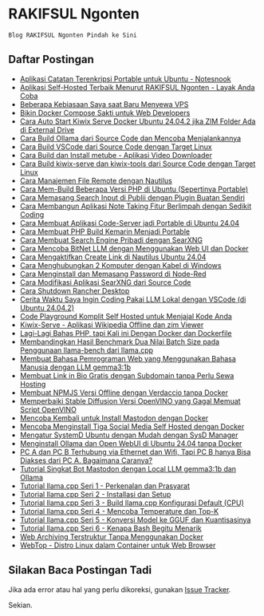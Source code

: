# RAKIFSUL Ngonten

```
Blog RAKIFSUL Ngonten Pindah ke Sini
```

## Daftar Postingan

- [Aplikasi Catatan Terenkripsi Portable untuk Ubuntu - Notesnook](teks/Aplikasi%20Catatan%20Terenkripsi%20Portable%20untuk%20Ubuntu%20-%20Notesnook.md)
- [Aplikasi Self-Hosted Terbaik Menurut RAKIFSUL Ngonten - Layak Anda Coba](teks/Aplikasi%20Self-Hosted%20Terbaik%20Menurut%20RAKIFSUL%20Ngonten%20-%20Layak%20Anda%20Coba.md)
- [Beberapa Kebiasaan Saya saat Baru Menyewa VPS](teks/Beberapa%20Kebiasaan%20Saya%20saat%20Baru%20Menyewa%20VPS.md)
- [Bikin Docker Compose Sakti untuk Web Developers](teks/Bikin%20Docker%20Compose%20Sakti%20untuk%20Web%20Developers.md)
- [Cara Auto Start Kiwix Serve Docker Ubuntu 24.04.2 jika ZIM Folder Ada di External Drive](teks/Cara%20Auto%20Start%20Kiwix%20Serve%20Docker%20Ubuntu%2024.04.2%20jika%20ZIM%20Folder%20Ada%20di%20External%20Drive.md)
- [Cara Build Ollama dari Source Code dan Mencoba Menjalankannya](teks/Cara%20Build%20Ollama%20dari%20Source%20Code%20dan%20Mencoba%20Menjalankannya.md)
- [Cara Build VSCode dari Source Code dengan Target Linux](teks/Cara%20Build%20VSCode%20dari%20Source%20Code%20dengan%20Target%20Linux.md)
- [Cara Build dan Install metube - Aplikasi Video Downloader](teks/Cara%20Build%20dan%20Install%20metube%20-%20Aplikasi%20Video%20Downloader.md)
- [Cara Build kiwix-serve dan kiwix-tools dari Source Code dengan Target Linux](teks/Cara%20Build%20kiwix-serve%20dan%20kiwix-tools%20dari%20Source%20Code%20dengan%20Target%20Linux.md)
- [Cara Manajemen File Remote dengan Nautilus](teks/Cara%20Manajemen%20File%20Remote%20dengan%20Nautilus.md)
- [Cara Mem-Build Beberapa Versi PHP di Ubuntu (Sepertinya Portable)](teks/Cara%20Mem-Build%20Beberapa%20Versi%20PHP%20di%20Ubuntu%20(Sepertinya%20Portable).md)
- [Cara Memasang Search Input di Publii dengan Plugin Buatan Sendiri](teks/Cara%20Memasang%20Search%20Input%20di%20Publii%20dengan%20Plugin%20Buatan%20Sendiri.md)
- [Cara Membangun Aplikasi Note Taking Fitur Berlimpah dengan Sedikit Coding](teks/Cara%20Membangun%20Aplikasi%20Note%20Taking%20Fitur%20Berlimpah%20dengan%20Sedikit%20Coding.md)
- [Cara Membuat Aplikasi Code-Server jadi Portable di Ubuntu 24.04](teks/Cara%20Membuat%20Aplikasi%20Code-Server%20jadi%20Portable%20di%20Ubuntu%2024.04.md)
- [Cara Membuat PHP Build Kemarin Menjadi Portable](teks/Cara%20Membuat%20PHP%20Build%20Kemarin%20Menjadi%20Portable.md)
- [Cara Membuat Search Engine Pribadi dengan SearXNG](teks/Cara%20Membuat%20Search%20Engine%20Pribadi%20dengan%20SearXNG.md)
- [Cara Mencoba BitNet LLM dengan Menggunakan Web UI dan Docker](teks/Cara%20Mencoba%20BitNet%20LLM%20dengan%20Menggunakan%20Web%20UI%20dan%20Docker.md)
- [Cara Mengaktifkan Create Link di Nautilus Ubuntu 24.04](teks/Cara%20Mengaktifkan%20Create%20Link%20di%20Nautilus%20Ubuntu%2024.04.md)
- [Cara Menghubungkan 2 Komputer dengan Kabel di Windows](teks/Cara%20Menghubungkan%202%20Komputer%20dengan%20Kabel%20di%20Windows.md)
- [Cara Menginstall dan Memasang Password di Node-Red](teks/Cara%20Menginstall%20dan%20Memasang%20Password%20di%20Node-Red.md)
- [Cara Modifikasi Aplikasi SearXNG dari Source Code](teks/Cara%20Modifikasi%20Aplikasi%20SearXNG%20dari%20Source%20Code.md)
- [Cara Shutdown Rancher Desktop](teks/Cara%20Shutdown%20Rancher%20Desktop.md)
- [Cerita Waktu Saya Ingin Coding Pakai LLM Lokal dengan VSCode (di Ubuntu 24.04.2)](teks/Cerita%20Waktu%20Saya%20Ingin%20Coding%20Pakai%20LLM%20Lokal%20dengan%20VSCode%20(di%20Ubuntu%2024.04.2).md)
- [Code Playground Komplit Self Hosted untuk Menjajal Kode Anda](teks/Code%20Playground%20Komplit%20Self%20Hosted%20untuk%20Menjajal%20Kode%20Anda.md)
- [Kiwix-Serve - Aplikasi Wikipedia Offline dan zim Viewer](teks/Kiwix-Serve%20-%20Aplikasi%20Wikipedia%20Offline%20dan%20zim%20Viewer.md)
- [Lagi-Lagi Bahas PHP, tapi Kali ini Dengan Docker dan Dockerfile](teks/Lagi-Lagi%20Bahas%20PHP%2C%20tapi%20Kali%20ini%20Dengan%20Docker%20dan%20Dockerfile.md)
- [Membandingkan Hasil Benchmark Dua Nilai Batch Size pada Penggunaan llama-bench dari llama.cpp](teks/Membandingkan%20Hasil%20Benchmark%20Dua%20Nilai%20Batch%20Size%20pada%20Penggunaan%20llama-bench%20dari%20llama.cpp.md)
- [Membuat Bahasa Pemrograman Web yang Menggunakan Bahasa Manusia dengan LLM gemma3:1b](teks/Membuat%20Bahasa%20Pemrograman%20Web%20yang%20Menggunakan%20Bahasa%20Manusia%20dengan%20LLM%20gemma3%3A1b.md)
- [Membuat Link in Bio Gratis dengan Subdomain tanpa Perlu Sewa Hosting](teks/Membuat%20Link%20in%20Bio%20Gratis%20dengan%20Subdomain%20tanpa%20Perlu%20Sewa%20Hosting.md)
- [Membuat NPMJS Versi Offline dengan Verdaccio tanpa Docker](teks/Membuat%20NPMJS%20Versi%20Offline%20dengan%20Verdaccio%20tanpa%20Docker.md)
- [Memperbaiki Stable Diffusion Versi OpenVINO yang Gagal Memuat Script OpenVINO](teks/Memperbaiki%20Stable%20Diffusion%20Versi%20OpenVINO%20yang%20Gagal%20Memuat%20Script%20OpenVINO.md)
- [Mencoba Kembali untuk Install Mastodon dengan Docker](teks/Mencoba%20Kembali%20untuk%20Install%20Mastodon%20dengan%20Docker.md)
- [Mencoba Menginstall Tiga Social Media Self Hosted dengan Docker](teks/Mencoba%20Menginstall%20Tiga%20Social%20Media%20Self%20Hosted%20dengan%20Docker.md)
- [Mengatur SystemD Ubuntu dengan Mudah dengan SysD Manager](teks/Mengatur%20SystemD%20Ubuntu%20dengan%20Mudah%20dengan%20SysD%20Manager.md)
- [Menginstall Ollama dan Open WebUI di Ubuntu 24.04 tanpa Docker](teks/Menginstall%20Ollama%20dan%20Open%20WebUI%20di%20Ubuntu%2024.04%20tanpa%20Docker.md)
- [PC A dan PC B Terhubung via Ethernet dan Wifi, Tapi PC B hanya Bisa Diakses dari PC A. Bagaimana Caranya?](teks/PC%20A%20dan%20PC%20B%20Terhubung%20via%20Ethernet%20dan%20Wifi%2C%20Tapi%20PC%20B%20hanya%20Bisa%20Diakses%20dari%20PC%20A.%20Bagaimana%20Caranya.md)
- [Tutorial Singkat Bot Mastodon dengan Local LLM gemma3:1b dan Ollama](teks/Tutorial%20Singkat%20Bot%20Mastodon%20dengan%20Local%20LLM%20gemma3%3A1b%20dan%20Ollama.md)
- [Tutorial llama.cpp Seri 1 - Perkenalan dan Prasyarat](teks/Tutorial%20llama.cpp%20Seri%201%20-%20Perkenalan%20dan%20Prasyarat.md)
- [Tutorial llama.cpp Seri 2 - Installasi dan Setup](teks/Tutorial%20llama.cpp%20Seri%202%20-%20Installasi%20dan%20Setup.md)
- [Tutorial llama.cpp Seri 3 - Build llama.cpp Konfigurasi Default (CPU)](teks/Tutorial%20llama.cpp%20Seri%203%20-%20Build%20llama.cpp%20Konfigurasi%20Default%20(CPU).md)
- [Tutorial llama.cpp Seri 4 - Mencoba Temperature dan Top-K](teks/Tutorial%20llama.cpp%20Seri%204%20-%20Mencoba%20Temperature%20dan%20Top-K.md)
- [Tutorial llama.cpp Seri 5 - Konversi Model ke GGUF dan Kuantisasinya](teks/Tutorial%20llama.cpp%20Seri%205%20-%20Konversi%20Model%20ke%20GGUF%20dan%20Kuantisasinya.md)
- [Tutorial llama.cpp Seri 6 - Kenapa Bash Begitu Menarik](teks/Tutorial%20llama.cpp%20Seri%206%20-%20Kenapa%20Bash%20Begitu%20Menarik.md)
- [Web Archiving Terstruktur Tanpa Menggunakan Docker](teks/Web%20Archiving%20Terstruktur%20Tanpa%20Menggunakan%20Docker.md)
- [WebTop - Distro Linux dalam Container untuk Web Browser](teks/WebTop%20-%20Distro%20Linux%20dalam%20Container%20untuk%20Web%20Browser.md)

## Silakan Baca Postingan Tadi

Jika ada error atau hal yang perlu dikoreksi, gunakan [Issue Tracker](https://github.com/rakifsul/rakifsul-ngonten/issues).

Sekian.














